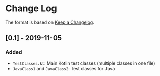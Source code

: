 # Change Log

The format is based on [Keep a Changelog](http://keepachangelog.com/).

## [0.1] - 2019-11-05
### Added
- `TestClasses.kt`: Main Kotlin test classes (multiple classes in one file)
- `JavaClass1` and `JavaClass2`: Test classes for Java
